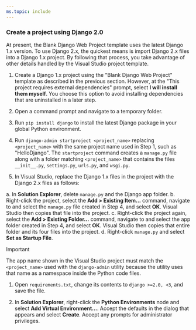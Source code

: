 ```yaml
---
ms.topic: include
---
```

### Create a project using Django 2.0

At present, the Blank Django Web Project template uses the latest Django 1.x version. To use Django 2.x, the quickest means is import Django 2.x files into a Django 1.x project. By following that process, you take advantage of other details handled by the Visual Studio project template.

1. Create a Django 1.x project using the "Blank Django Web Project" template as described in the previous section. However, at the "This project requires external dependencies" prompt, select **I will install them myself**. You choose this option to avoid installing dependencies that are uninstalled in a later step.

1. Open a command prompt and navigate to a temporary folder.

1. Run `pip install django` to install the latest Django package in your global Python environment.

1. Run `django-admin startproject <project_name>` replacing `<project_name>` with the same project name used in Step 1, such as "HelloDjango". The `startproject` command creates a `manage.py` file along with a folder matching `<project_name>` that contains the files `__init__.py`, `settings.py`, `urls.py`, and `wsgi.py`.

1. In Visual Studio, replace the Django 1.x files in the project with the Django 2.x files as follows:

  a. In **Solution Explorer**, delete `manage.py` and the Django app folder.
  b. Right-click the project, select the **Add > Existing Item...** command, navigate to and select the `manage.py` file created in Step 4, and select **OK**. Visual Studio then copies that file into the project.
  c. Right-click the project again, select the **Add > Existing Folder...** command, navigate to and select the app folder created in Step 4, and select **OK**. Visual Studio then copies that entire folder and its four files into the project.
  d. Right-click `manage.py` and select **Set as Startup File**.

  > [!Important]
  > The app name shown in the Visual Studio project must match the `<project_name>` used with the `django-admin` utility because the utility uses that name as a namespace inside the Python code files.

1. Open `requirements.txt`, change its contents to `django >=2.0, <3`, and save the file.

1. In **Solution Explorer**, right-click the **Python Environments** node and select **Add Virtual Environment...**. Accept the defaults in the dialog that appears and select **Create**. Accept any prompts for administrator privileges.